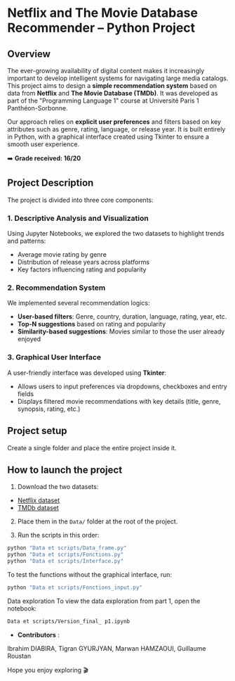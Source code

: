 # Netflix and The Movie Database Recommender – Python Project

## Overview

The ever-growing availability of digital content makes it increasingly important to develop intelligent systems for navigating large media catalogs. This project aims to design a **simple recommendation system** based on data from **Netflix** and **The Movie Database (TMDb)**. It was developed as part of the "Programming Language 1" course at Université Paris 1 Panthéon-Sorbonne.

Our approach relies on **explicit user preferences** and filters based on key attributes such as genre, rating, language, or release year. It is built entirely in Python, with a graphical interface created using Tkinter to ensure a smooth user experience.

➡️ **Grade received: 16/20**

## Project Description

The project is divided into three core components:

### 1. **Descriptive Analysis and Visualization**
Using Jupyter Notebooks, we explored the two datasets to highlight trends and patterns:
- Average movie rating by genre
- Distribution of release years across platforms
- Key factors influencing rating and popularity

### 2. **Recommendation System**
We implemented several recommendation logics:
- **User-based filters**: Genre, country, duration, language, rating, year, etc.
- **Top-N suggestions** based on rating and popularity
- **Similarity-based suggestions**: Movies similar to those the user already enjoyed

### 3. **Graphical User Interface**
A user-friendly interface was developed using **Tkinter**:
- Allows users to input preferences via dropdowns, checkboxes and entry fields
- Displays filtered movie recommendations with key details (title, genre, synopsis, rating, etc.)


## Project setup

Create a single folder and place the entire project inside it.

## How to launch the project

1. Download the two datasets:

- [Netflix dataset](https://www.kaggle.com/datasets/rahulvyasm/netflix-movies-and-tv-shows)
- [TMDb dataset](https://www.kaggle.com/datasets/asaniczka/tmdb-movies-dataset-2023-930k-movies)

2. Place them in the `Data/` folder at the root of the project.

3. Run the scripts in this order:

```bash
python "Data et scripts/Data_frame.py"
python "Data et scripts/Fonctions.py"
python "Data et scripts/Interface.py"
```
To test the functions without the graphical interface, run:

```bash
python "Data et scripts/Fonctions_input.py"
```

Data exploration
To view the data exploration from part 1, open the notebook:

```bash
Data et scripts/Version_final_ p1.ipynb
```
- __Contributors__ :
  
Ibrahim DIABIRA,
Tigran GYURJYAN,
Marwan HAMZAOUI,
Guillaume Roustan

Hope you enjoy exploring 🎬
